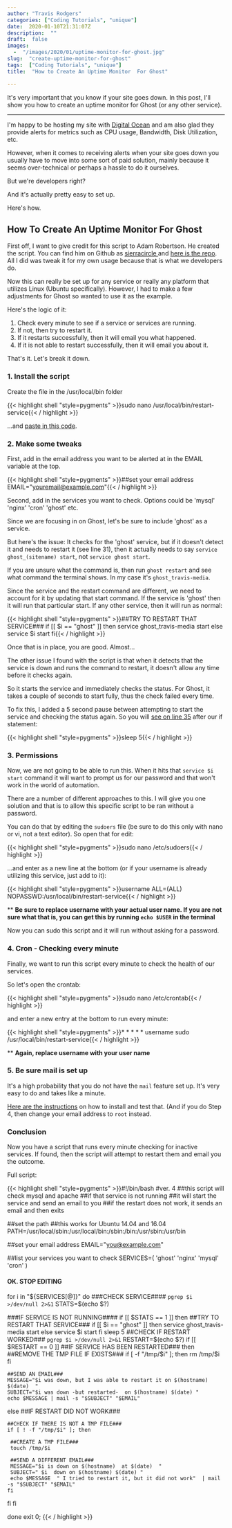 ```yaml
---
author: "Travis Rodgers"
categories: ["Coding Tutorials", "unique"]
date:  2020-01-10T21:31:07Z
description:  ""
draft:  false
images: 
  -  "/images/2020/01/uptime-monitor-for-ghost.jpg"
slug:  "create-uptime-monitor-for-ghost"
tags:  ["Coding Tutorials", "unique"]
title:  "How to Create An Uptime Monitor  For Ghost"

---
```



<div class="lead-paragraph"><span class="dropcap">I</span>t's very important that you know if your site goes down. In this post, I'll show you how to create an uptime monitor for Ghost (or any other service). </div>
<hr class="lead-hr">

I'm happy to be hosting my site with <a href="/recommends/do" target="_blank">Digital Ocean</a> and am also glad they provide alerts for metrics such as CPU usage, Bandwidth, Disk Utilization, etc. 

However, when it comes to receiving alerts when your site goes down you usually have to move into some sort of paid solution, mainly because it seems over-technical or perhaps a hassle to do it ourselves. 

But we're developers right?

And it's actually pretty easy to set up. 

Here's how.

## How To Create An Uptime Monitor For Ghost

First off, I want to give credit for this script to Adam Robertson. He created the script. You can find him on Github as [sierracircle ](https://github.com/sierracircle)and [here is the repo](https://github.com/sierracircle). All I did was tweak it for my own usage because that is what we developers do. 

Now this can really be set up for any service or really any platform that utilizes Linux (Ubuntu specifically). However, I had to make a few adjustments for Ghost so wanted to use it as the example. 

Here's the logic of it:

1. Check every minute to see if a service or services are running.
2. If not, then try to restart it.
3. If it restarts successfully, then it will email you what happened.
4. If it is not able to restart successfully, then it will email you about it. 

That's it. Let's break it down. 

### 1. Install the script

Create the file in the /usr/local/bin folder

{{< highlight shell "style=pygments" >}}sudo nano /usr/local/bin/restart-service{{< / highlight >}}

...and [paste in this code](https://raw.githubusercontent.com/sierracircle/services-checker/master/restart-services). 

### 2. Make some tweaks

First, add in the email address you want to be alerted at in the EMAIL variable at the top. 

{{< highlight shell "style=pygments" >}}##set your email address 
EMAIL="youremail@example.com"{{< / highlight >}}

Second, add in the services you want to check. Options could be 'mysql' 'nginx' 'cron' 'ghost' etc.

Since we are focusing in on Ghost, let's be sure to include 'ghost' as a service. 

But here's the issue: It checks for the 'ghost' service, but if it doesn't detect it and needs to restart it (see line 31), then it actually needs to say ```service ghost_(sitename) start```, not ```service ghost start```. 

If you are unsure what the command is, then run ```ghost restart``` and see what command the terminal shows. In my case it's ```ghost_travis-media```.

Since the service and the restart command are different, we need to account for it by updating that start command. If the service is 'ghost' then it will run that particular start. If any other service, then it will run as normal:

{{< highlight shell "style=pygments" >}}##TRY TO RESTART THAT SERVICE###
  if [[ $i == "ghost" ]]
   then
    service ghost_travis-media start
   else
    service $i start
  fi{{< / highlight >}}

Once that is in place, you are good. Almost...

The other issue I found with the script is that when it detects that the service is down and runs the command to restart, it doesn't allow any time before it checks again. 

So it starts the service and immediately checks the status. For Ghost, it takes a couple of seconds to start fully, thus the check failed every time. 

To fix this, I added a 5 second pause between attempting to start the service and checking the status again. So you will <a href="#full-script">see on line 35</a> after our if statement:

{{< highlight shell "style=pygments" >}}sleep 5{{< / highlight >}}

### 3. Permissions

Now, we are not going to be able to run this. When it hits that ```service $i start``` command it will want to prompt us for our password and that won't work in the world of automation. 

There are a number of different approaches to this. I will give you one solution and that is to allow this specific script to be ran without a password. 

You can do that by editing the ```sudoers``` file (be sure to do this only with nano or vi, not a text editor). So open that for edit:

{{< highlight shell "style=pygments" >}}sudo nano /etc/sudoers{{< / highlight >}}

...and enter as a new line at the bottom (or if your username is already utilizing this service, just add to it):

{{< highlight shell "style=pygments" >}}username ALL=(ALL) NOPASSWD:/usr/local/bin/restart-service{{< / highlight >}}

** **Be sure to replace username with your actual user name. If you are not sure what that is, you can get this by running ```echo $USER``` in the terminal**

Now you can sudo this script and it will run without asking for a password.

### 4. Cron - Checking every minute

Finally, we want to run this script every minute to check the health of our services. 

So let's open the crontab:

{{< highlight shell "style=pygments" >}}sudo nano /etc/crontab{{< / highlight >}}

and enter a new entry at the bottom to run every minute:

{{< highlight shell "style=pygments" >}}* * * * * username sudo /usr/local/bin/restart-service{{< / highlight >}}

** **Again, replace username with your user name**

### 5. Be sure mail is set up

It's a high probability that you do not have the ```mail``` feature set up. It's very easy to do and takes like a minute. 

[Here are the instructions](https://www.digitalocean.com/community/tutorials/how-to-install-and-configure-postfix-as-a-send-only-smtp-server-on-ubuntu-16-04) on how to install and test that. (And if you do Step 4, then change your email address to ```root``` instead.

### Conclusion

Now you have a script that runs every minute checking for inactive services. If found, then the script will attempt to restart them and email you the outcome. 

<p id="full-script">Full script:</p>

{{< highlight shell "style=pygments" >}}#!/bin/bash
#ver. 4
##this script will check mysql and apache
##if that service is not running
##it will start the service and send an email to you
##if the restart does not work, it sends an email and then exits

##set the path ##this works for Ubuntu 14.04 and 16.04
PATH=/usr/local/sbin:/usr/local/bin:/sbin:/bin:/usr/sbin:/usr/bin

##set your email address
EMAIL="you@example.com"

##list your services you want to check
SERVICES=( 'ghost' 'nginx' 'mysql' 'cron' )

#### OK. STOP EDITING ####

 for i in "${SERVICES[@]}"
  do
 ###CHECK SERVICE####
 `pgrep $i >/dev/null 2>&1`
 STATS=$(echo $?)

 ###IF SERVICE IS NOT RUNNING####
 if [[  $STATS == 1  ]]
  then
  ##TRY TO RESTART THAT SERVICE###
 if [[ $i == "ghost" ]]
  then
   service ghost_travis-media start
  else
   service $i start
 fi
 sleep 5
  ##CHECK IF RESTART WORKED###
  `pgrep $i >/dev/null 2>&1`
  RESTART=$(echo $?)
  if [[  $RESTART == 0  ]]
   ##IF SERVICE HAS BEEN RESTARTED###
   then
    ##REMOVE THE TMP FILE IF EXISTS###
    if [ -f "/tmp/$i" ];
    then
     rm /tmp/$i
    fi

    ##SEND AN EMAIL###
    MESSAGE="$i was down, but I was able to restart it on $(hostname) $(date)  "
    SUBJECT="$i was down -but restarted-  on $(hostname) $(date) "
    echo $MESSAGE | mail -s "$SUBJECT" "$EMAIL"

   else
    ##IF RESTART DID NOT WORK###

    ##CHECK IF THERE IS NOT A TMP FILE###
    if [ ! -f "/tmp/$i" ]; then

     ##CREATE A TMP FILE###
     touch /tmp/$i

     ##SEND A DIFFERENT EMAIL###
     MESSAGE="$i is down on $(hostname)  at $(date)  "
     SUBJECT=" $i  down on $(hostname) $(date) "
     echo $MESSAGE  " I tried to restart it, but it did not work"  | mail -s "$SUBJECT" "$EMAIL"
    fi
  fi
 fi



  done
exit 0;
{{< / highlight >}}



